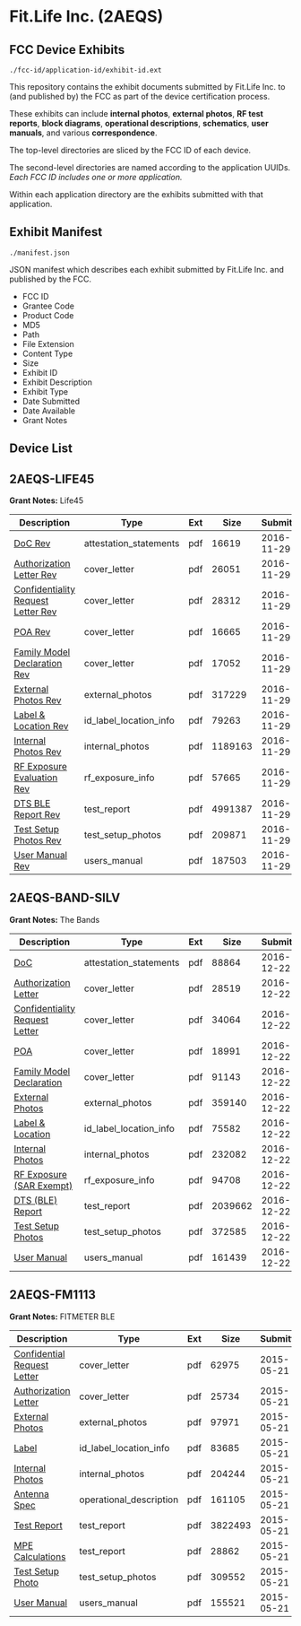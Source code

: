 # Fit.Life Inc. (2AEQS)
## FCC Device Exhibits

```
./fcc-id/application-id/exhibit-id.ext
```

This repository contains the exhibit documents submitted by Fit.Life Inc. to (and published by) the FCC as part of the device certification process.

These exhibits can include **internal photos**, **external photos**, **RF test reports**, **block diagrams**, **operational descriptions**, **schematics**, **user manuals**, and various **correspondence**.

The top-level directories are sliced by the FCC ID of each device.

The second-level directories are named according to the application UUIDs. *Each FCC ID includes one or more application.*

Within each application directory are the exhibits submitted with that application. 

## Exhibit Manifest

```
./manifest.json
```

JSON manifest which describes each exhibit submitted by Fit.Life Inc. and published by the FCC.

- FCC ID
- Grantee Code
- Product Code
- MD5
- Path
- File Extension
- Content Type
- Size
- Exhibit ID
- Exhibit Description
- Exhibit Type
- Date Submitted
- Date Available
- Grant Notes

## Device List
## 2AEQS-LIFE45
**Grant Notes:** Life45

| Description | Type | Ext | Size | Submitted | Available |
| ----------- | ---- | --- | ---- | --------- | --------- |
| [DoC Rev](2AEQS-LIFE45/bdcd5f55b70eb9d520f485d03199d585/3211913.pdf) | attestation_statements | pdf | 16619 | 2016-11-29 | 2016-11-28 |
| [Authorization Letter Rev](2AEQS-LIFE45/bdcd5f55b70eb9d520f485d03199d585/3211909.pdf) | cover_letter | pdf | 26051 | 2016-11-29 | 2016-11-28 |
| [Confidentiality Request Letter Rev](2AEQS-LIFE45/bdcd5f55b70eb9d520f485d03199d585/3211910.pdf) | cover_letter | pdf | 28312 | 2016-11-29 | 2016-11-28 |
| [POA Rev](2AEQS-LIFE45/bdcd5f55b70eb9d520f485d03199d585/3211911.pdf) | cover_letter | pdf | 16665 | 2016-11-29 | 2016-11-28 |
| [Family Model Declaration Rev](2AEQS-LIFE45/bdcd5f55b70eb9d520f485d03199d585/3211912.pdf) | cover_letter | pdf | 17052 | 2016-11-29 | 2016-11-28 |
| [External Photos Rev](2AEQS-LIFE45/bdcd5f55b70eb9d520f485d03199d585/3211921.pdf) | external_photos | pdf | 317229 | 2016-11-29 | 2017-05-27 |
| [Label & Location Rev](2AEQS-LIFE45/bdcd5f55b70eb9d520f485d03199d585/3211925.pdf) | id_label_location_info | pdf | 79263 | 2016-11-29 | 2016-11-28 |
| [Internal Photos Rev](2AEQS-LIFE45/bdcd5f55b70eb9d520f485d03199d585/3211922.pdf) | internal_photos | pdf | 1189163 | 2016-11-29 | 2017-05-27 |
| [RF Exposure Evaluation Rev](2AEQS-LIFE45/bdcd5f55b70eb9d520f485d03199d585/3211926.pdf) | rf_exposure_info | pdf | 57665 | 2016-11-29 | 2016-11-28 |
| [DTS BLE Report Rev](2AEQS-LIFE45/bdcd5f55b70eb9d520f485d03199d585/3211919.pdf) | test_report | pdf | 4991387 | 2016-11-29 | 2016-11-28 |
| [Test Setup Photos Rev](2AEQS-LIFE45/bdcd5f55b70eb9d520f485d03199d585/3211924.pdf) | test_setup_photos | pdf | 209871 | 2016-11-29 | 2017-05-27 |
| [User Manual Rev](2AEQS-LIFE45/bdcd5f55b70eb9d520f485d03199d585/3211923.pdf) | users_manual | pdf | 187503 | 2016-11-29 | 2017-05-27 |
## 2AEQS-BAND-SILV
**Grant Notes:** The Bands

| Description | Type | Ext | Size | Submitted | Available |
| ----------- | ---- | --- | ---- | --------- | --------- |
| [DoC](2AEQS-BAND-SILV/cfc03714da3d16539cb36963c954f2e0/3237684.pdf) | attestation_statements | pdf | 88864 | 2016-12-22 | 2016-12-22 |
| [Authorization Letter](2AEQS-BAND-SILV/cfc03714da3d16539cb36963c954f2e0/3237680.pdf) | cover_letter | pdf | 28519 | 2016-12-22 | 2016-12-22 |
| [Confidentiality Request Letter](2AEQS-BAND-SILV/cfc03714da3d16539cb36963c954f2e0/3237681.pdf) | cover_letter | pdf | 34064 | 2016-12-22 | 2016-12-22 |
| [POA](2AEQS-BAND-SILV/cfc03714da3d16539cb36963c954f2e0/3237682.pdf) | cover_letter | pdf | 18991 | 2016-12-22 | 2016-12-22 |
| [Family Model Declaration](2AEQS-BAND-SILV/cfc03714da3d16539cb36963c954f2e0/3237683.pdf) | cover_letter | pdf | 91143 | 2016-12-22 | 2016-12-22 |
| [External Photos](2AEQS-BAND-SILV/cfc03714da3d16539cb36963c954f2e0/3237691.pdf) | external_photos | pdf | 359140 | 2016-12-22 | 2017-06-20 |
| [Label & Location](2AEQS-BAND-SILV/cfc03714da3d16539cb36963c954f2e0/3237695.pdf) | id_label_location_info | pdf | 75582 | 2016-12-22 | 2016-12-22 |
| [Internal Photos](2AEQS-BAND-SILV/cfc03714da3d16539cb36963c954f2e0/3237692.pdf) | internal_photos | pdf | 232082 | 2016-12-22 | 2017-06-20 |
| [RF Exposure (SAR Exempt)](2AEQS-BAND-SILV/cfc03714da3d16539cb36963c954f2e0/3237690.pdf) | rf_exposure_info | pdf | 94708 | 2016-12-22 | 2016-12-22 |
| [DTS (BLE) Report](2AEQS-BAND-SILV/cfc03714da3d16539cb36963c954f2e0/3237689.pdf) | test_report | pdf | 2039662 | 2016-12-22 | 2016-12-22 |
| [Test Setup Photos](2AEQS-BAND-SILV/cfc03714da3d16539cb36963c954f2e0/3237694.pdf) | test_setup_photos | pdf | 372585 | 2016-12-22 | 2017-06-20 |
| [User Manual](2AEQS-BAND-SILV/cfc03714da3d16539cb36963c954f2e0/3237693.pdf) | users_manual | pdf | 161439 | 2016-12-22 | 2017-06-20 |
## 2AEQS-FM1113
**Grant Notes:** FITMETER BLE

| Description | Type | Ext | Size | Submitted | Available |
| ----------- | ---- | --- | ---- | --------- | --------- |
| [Confidential Request Letter](2AEQS-FM1113/75885bf7f831f90f6446f6c3a0d16ad2/2620795.pdf) | cover_letter | pdf | 62975 | 2015-05-21 | 2015-05-21 |
| [Authorization Letter](2AEQS-FM1113/75885bf7f831f90f6446f6c3a0d16ad2/2620796.pdf) | cover_letter | pdf | 25734 | 2015-05-21 | 2015-05-21 |
| [External Photos](2AEQS-FM1113/75885bf7f831f90f6446f6c3a0d16ad2/2620785.pdf) | external_photos | pdf | 97971 | 2015-05-21 | 2015-11-17 |
| [Label](2AEQS-FM1113/75885bf7f831f90f6446f6c3a0d16ad2/2620794.pdf) | id_label_location_info | pdf | 83685 | 2015-05-21 | 2015-05-21 |
| [Internal Photos](2AEQS-FM1113/75885bf7f831f90f6446f6c3a0d16ad2/2620784.pdf) | internal_photos | pdf | 204244 | 2015-05-21 | 2015-11-17 |
| [Antenna Spec](2AEQS-FM1113/75885bf7f831f90f6446f6c3a0d16ad2/2620798.pdf) | operational_description | pdf | 161105 | 2015-05-21 | 2015-05-21 |
| [Test Report](2AEQS-FM1113/75885bf7f831f90f6446f6c3a0d16ad2/2620792.pdf) | test_report | pdf | 3822493 | 2015-05-21 | 2015-05-21 |
| [MPE Calculations](2AEQS-FM1113/75885bf7f831f90f6446f6c3a0d16ad2/2620793.pdf) | test_report | pdf | 28862 | 2015-05-21 | 2015-05-21 |
| [Test Setup Photo](2AEQS-FM1113/75885bf7f831f90f6446f6c3a0d16ad2/2620787.pdf) | test_setup_photos | pdf | 309552 | 2015-05-21 | 2015-11-17 |
| [User Manual](2AEQS-FM1113/75885bf7f831f90f6446f6c3a0d16ad2/2620786.pdf) | users_manual | pdf | 155521 | 2015-05-21 | 2015-11-17 |
